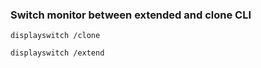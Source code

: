 ### Switch monitor between extended and clone CLI

```
displayswitch /clone
```
```
displayswitch /extend
```
